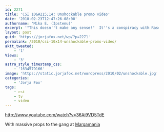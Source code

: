 ```yaml
---
id: 2271
title: 'CSI 10&#215;14: Unshockable promo video'
date: '2010-02-23T12:47:26-08:00'
authorname: 'Mika E. (Ipstenu)'
excerpt: '"This doesn''t make any sense!"  It''s a conspiracy with Rascal Flatts on the next new episode of _CSI_.'
layout: post
guid: 'https://jorjafox.net/wp/?p=2271'
permalink: /2010/csi-10x14-unshockable-promo-video/
aktt_tweeted:
    - '1'
Views:
    - '3'
astra_style_timestamp_css:
    - '1634579166'
image: 'https://static.jorjafox.net/wordpress/2010/02/unshockable.jpg'
categories:
    - 'Jorja Fox'
tags:
    - csi
    - tv
    - video
---
```


http://www.youtube.com/watch?v=36Ai9VD5TdE

With massive props to the gang at <a href="http://margamania.net">Margamania</a>
